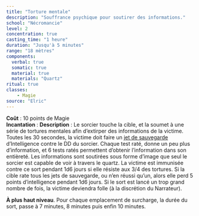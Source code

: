 ```yaml
---
title: "Torture mentale"
description: "Souffrance psychique pour soutirer des informations."
school: "Nécromancie"
level: 2
concentration: true
casting_time: "1 heure"
duration: "Jusqu'à 5 minutes"
range: "18 mètres"
components:
  verbal: true
  somatic: true
  material: true
  materials: "Quartz"
ritual: true
classes:
    - Magie
source: "Elric"
---
```

**Coût** : 10 points de Magie  
**Incantation** : 
**Description** : Le sorcier touche la cible, et la soumet à une série de tortures mentales afin d’extirper des informations de la victime. Toutes les 30 secondes, la victime doit faire un [jet de sauvegarde](/utiliser-les-caracteristiques/#jets-de-sauvegarde) d’Intelligence contre le DD du sorcier. Chaque test raté, donne un peu plus d’information, et 6 tests ratés permettent d’obtenir l’information dans son entièreté. Les informations sont soutirées sous forme d’image que seul le sorcier est capable de voir à travers le quartz. La victime est immunisée contre ce sort pendant 1d6 jours si elle résiste aux 3/4 des tortures. Si la cible rate tous les jets de sauvegarde, ou n’en réussi qu’un, alors elle perd 5 points d’intelligence pendant 1d6 jours. Si le sort est lancé un trop grand nombre de fois, la victime deviendra folle (à la discrétion du Narrateur).  

**À plus haut niveau**. Pour chaque emplacement de surcharge, la durée du sort, passe à 7 minutes, 8 minutes puis enfin 10 minutes.   
